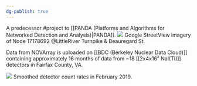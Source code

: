 ```yaml
---
dg-publish: true
---
```

A predecessor #project to [[PANDA (Platforms and Algorithms for Networked Detection and Analysis)|PANDA]]. 
![](https://lh4.googleusercontent.com/O1sALMfHMhdpPk3qVbJlsZTTc741_f451rUWIywQyWOr0SgEKNHAKP6oSDXH_pVSoEvC31nMeJ-dTe8ou5STX8yZSI1ERlPE1ErE1Cq8Mp8Ivrwx6sQPAk2s9UooJLkZsF6BO5-DFmYioAHWxcog7BwW=nw)
Google StreetView imagery of Node 17178692 @LittleRiver Turnpike & Beauregard St.

Data from NOVArray is uploaded on [[BDC (Berkeley Nuclear Data Cloud)]] containing approximately 16 months of data from ~18 [[2x4x16” NaI(Tl)]] detectors in Fairfax County, VA.

![](https://lh4.googleusercontent.com/uPPxMvCmjavJPnwXU3XF3rynGI75CDpAzZ_Xn2PN26hFDNcyrzWYT0tS4RhzKyuK5O0buLMyqNKyK1co5aEyIgrpn5ROiX1_y1Marm6esNjnXTYrj5oo-KY9Daj-E7SYWSogOSsEvSocgYm2e4FRnSmV=nw)
Smoothed detector count rates in February 2019.
